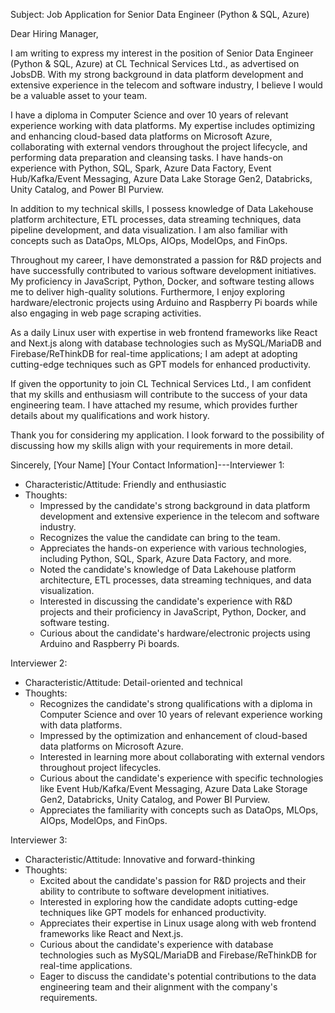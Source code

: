 Subject: Job Application for Senior Data Engineer (Python & SQL, Azure)

Dear Hiring Manager,

I am writing to express my interest in the position of Senior Data Engineer (Python & SQL, Azure) at CL Technical Services Ltd., as advertised on JobsDB. With my strong background in data platform development and extensive experience in the telecom and software industry, I believe I would be a valuable asset to your team.

I have a diploma in Computer Science and over 10 years of relevant experience working with data platforms. My expertise includes optimizing and enhancing cloud-based data platforms on Microsoft Azure, collaborating with external vendors throughout the project lifecycle, and performing data preparation and cleansing tasks. I have hands-on experience with Python, SQL, Spark, Azure Data Factory, Event Hub/Kafka/Event Messaging, Azure Data Lake Storage Gen2, Databricks, Unity Catalog, and Power BI Purview.

In addition to my technical skills, I possess knowledge of Data Lakehouse platform architecture, ETL processes, data streaming techniques, data pipeline development, and data visualization. I am also familiar with concepts such as DataOps, MLOps, AIOps, ModelOps, and FinOps.

Throughout my career, I have demonstrated a passion for R&D projects and have successfully contributed to various software development initiatives. My proficiency in JavaScript, Python, Docker, and software testing allows me to deliver high-quality solutions. Furthermore, I enjoy exploring hardware/electronic projects using Arduino and Raspberry Pi boards while also engaging in web page scraping activities.

As a daily Linux user with expertise in web frontend frameworks like React and Next.js along with database technologies such as MySQL/MariaDB and Firebase/ReThinkDB for real-time applications; I am adept at adopting cutting-edge techniques such as GPT models for enhanced productivity.

If given the opportunity to join CL Technical Services Ltd., I am confident that my skills and enthusiasm will contribute to the success of your data engineering team. I have attached my resume, which provides further details about my qualifications and work history.

Thank you for considering my application. I look forward to the possibility of discussing how my skills align with your requirements in more detail.

Sincerely,
[Your Name]
[Your Contact Information]---Interviewer 1:
- Characteristic/Attitude: Friendly and enthusiastic
- Thoughts:
  - Impressed by the candidate's strong background in data platform development and extensive experience in the telecom and software industry.
  - Recognizes the value the candidate can bring to the team.
  - Appreciates the hands-on experience with various technologies, including Python, SQL, Spark, Azure Data Factory, and more.
  - Noted the candidate's knowledge of Data Lakehouse platform architecture, ETL processes, data streaming techniques, and data visualization.
  - Interested in discussing the candidate's experience with R&D projects and their proficiency in JavaScript, Python, Docker, and software testing.
  - Curious about the candidate's hardware/electronic projects using Arduino and Raspberry Pi boards.

Interviewer 2:
- Characteristic/Attitude: Detail-oriented and technical
- Thoughts:
  - Recognizes the candidate's strong qualifications with a diploma in Computer Science and over 10 years of relevant experience working with data platforms.
  - Impressed by the optimization and enhancement of cloud-based data platforms on Microsoft Azure.
  - Interested in learning more about collaborating with external vendors throughout project lifecycles.
  - Curious about the candidate's experience with specific technologies like Event Hub/Kafka/Event Messaging, Azure Data Lake Storage Gen2, Databricks, Unity Catalog, and Power BI Purview.
  - Appreciates the familiarity with concepts such as DataOps, MLOps, AIOps, ModelOps, and FinOps.

Interviewer 3:
- Characteristic/Attitude: Innovative and forward-thinking
- Thoughts:
  - Excited about the candidate's passion for R&D projects and their ability to contribute to software development initiatives.
  - Interested in exploring how the candidate adopts cutting-edge techniques like GPT models for enhanced productivity.
  - Appreciates their expertise in Linux usage along with web frontend frameworks like React and Next.js.
  - Curious about the candidate's experience with database technologies such as MySQL/MariaDB and Firebase/ReThinkDB for real-time applications.
  - Eager to discuss the candidate's potential contributions to the data engineering team and their alignment with the company's requirements.